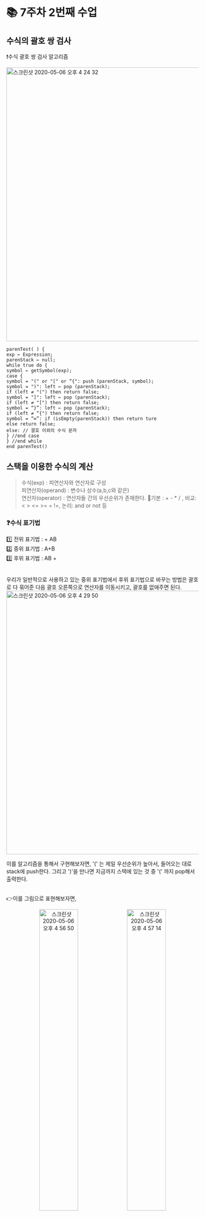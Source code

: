 # 📚 7주차 2번째 수업

## 수식의 괄호 쌍 검사

❗️수식 괄호 쌍 검사 알고리즘

<img width="718" alt="스크린샷 2020-05-06 오후 4 24 32" src="https://user-images.githubusercontent.com/35520314/81147825-122d4d00-8fb6-11ea-840a-cbb14a4f0787.png">

```
parenTest( ) { 
exp ← Expression; 
parenStack ← null;
while true do {
symbol ← getSymbol(exp);
case {
symbol = "(" or "[" or “{": push (parenStack, symbol);
symbol = ")": left ← pop (parenStack);
if (left ≠ "(") then return false;
symbol = "]": left ← pop (parenStack);
if (left ≠ "[") then return false;
symbol = “}”: left ← pop (parenStack);
if (left ≠ “{") then return false;
symbol = “∞”: if (isEmpty(parenStack)) then return ture
else return false;
else: // 괄호 이외의 수식 문자
} //end case
} //end while
end parenTest()
```

## 스택을 이용한 수식의 계산

> 수식(exp) : 피연산자와 연산자로 구성 <br>
> 피연산자(operand) : 변수나 상수(a,b,c와 같은)<br>
> 연산자(operator) : 연산자들 간의 우선순위가 존재한다. 
> 📘기본 : + - * / , 비교: < > <= >= = !=, 논리: and or not 등 <br>

### ❓수식 표기법

1️⃣ 전위 표기법 : + AB <br>
2️⃣ 중위 표기법 : A+B <br>
3️⃣ 후위 표기법 : AB +  <br> <br>

우리가 일반적으로 사용하고 있는 중위 표기법에서 후위 표기법으로 바꾸는 방법은 괄호로 다 묶어준 다음 괄호 오른쪽으로 연산자를 이동시키고, 괄호를 없애주면 된다.  <br>
<img width="691" alt="스크린샷 2020-05-06 오후 4 29 50" src="https://user-images.githubusercontent.com/35520314/81148208-cfb84000-8fb6-11ea-8693-7b4eae9aa17b.png">
<br>

이를 알고리즘을 통해서 구현해보자면, '(' 는 제일 우선순위가 높아서, 들어오는 대로 stack에 push한다. 그리고 ')'을 만나면 지금까지 스택에 있는 것 중 '(' 까지 pop해서 출력한다.
<br><br>

👉이를 그림으로 표현해보자면, <br>

<center><div><img width="45%" alt="스크린샷 2020-05-06 오후 4 56 50" src="https://user-images.githubusercontent.com/35520314/81150273-9550a200-8fba-11ea-8f82-3600010f287c.png">  <img width="45%" alt="스크린샷 2020-05-06 오후 4 57 14" src="https://user-images.githubusercontent.com/35520314/81150318-a5688180-8fba-11ea-9412-99b915d5c350.png">
</div></center>
<br>

👉 그리고 알고리즘 코드로 다시 보면,
```
postfix(exp)
// exp는 주어진 중위 표기식으로 끝은 특수문자 ∞으로 가정
// PIS와 PIE는 우선순위를 반환해 주는 함수
// PIS (-∞) ← -1, stack[0] ← -∞, top ← 0, stack[n]을 가정
while (true) do {
token ← getToken(exp);
case {
token = operand: print(token);
token = ")" :
while (stack[top] ≠ "(") do print( pop(stack) );
top ← top - 1; // “(”를 제거
token = operator : // exp에서 “(”가 제일 높은 PIE를 가짐. while (PIS(stack[top]) ≥ PIE(token)) do print( pop(stack) );
push(stack, token);
token = ∞ : // 중위식의 끝
while (top > -1) do
print(pop(stack))
print('∞');
return;
} // end case
} // end while
end postfix()
```

<br>
👉이렇게 바뀐 후위 표기식으로 연산을 하면,<br>
<img width="683" alt="스크린샷 2020-05-06 오후 5 02 14" src="https://user-images.githubusercontent.com/35520314/81150826-57a04900-8fbb-11ea-8a39-7395aaf4e360.png">
<br>
```
evalPostfix(exp)
// 후위 표기식의 계산. 후위 표기식의 끝은 ∞이라고 가정
stack[n]; // 피연산자를 저장하기 위한 스택
top ← -1;
while (true) do {
token ← getToken(exp); // 식에서 토큰을 읽어옴
case {
token = operand : push(stack, token); // 토큰이 피연산자인 경우
// 토큰을 스택에 삽입
token = operator : {토큰이 연산자인 경우 stack에서 피연산자들을
삭제하여 계산을 하고 그 결과를 다시 stack에 삽입};
else : print(pop(stack)); // 토큰이 ∞인 경우
}
}
end evalPostfix()
```
<br>

## 미로 문제 

<img width="669" alt="스크린샷 2020-05-06 오후 5 04 15" src="https://user-images.githubusercontent.com/35520314/81151113-a0f09880-8fbb-11ea-9534-676897dec769.png">

📌 현재 위치: maze[i,j]<br>
<br>

```
mazePath( )
maze[m+2, n+2];// m × n 크기의 미로 표현
// 행 0과 m+1, 열 0과 n+1은 1로 초기화
// 입구는 maze[1, 1], 출구는 maze[m, n]
mark[m+2, n+2]; // 방문 위치를 표시할 배열로 모든 원소를 0으로 초기화
// dir = {0(북), 1(동), 2(남), 3(서)}
stack[m×n];
top ← -1; // 3원소 쌍 <i, j, dir>을 저장하는 stack을 초기화
push(stack, <1, 1, 1>); //입구 위치 (1,1), 이동 방향은 동(1)으로 초기화
while (not isEmpty(stack)) do { // 스택의 공백 여부를 검사
<i, j, dir> ← pop(stack); // 스택의 톱 원소를 제거
while (dir ≤ 3) do { // 시도해 볼 방향이 있는 한 계속 시도
next_i ← i + move[dir, i]; // 다음 시도할 행(i)을 설정, 세로 이동
next_j ← j + move[dir, j]; // 다음 시도할 열(j)을 설정, 가로 이동
if (next_i = m and next_j = n) // 미로 경로 발견
then {
print("The path is as follows.");
print(path in stack); // 스택에 저장된 경로 출력
print(i, j); print(m, n);
return;
}
if (maze[next_i, next_j] = 0 and // 이동 가능 여부 검사
mark[next_i, next_j] = 0) // 시도해 보지 않은 위치인지 검사
then {
mark[next_i, next_j] ← 1;
push(stack, <i, j, dir>); // 이동한 위치를 스택에 저장
<i, j, dir> ← <next_i, next_j, 0>;
}
else dir ← dir + 1; // 다음 이동할 방향을 설정
}
}
print("There is no path"); //미로 경로가 없는 경우
end mazePath()
```